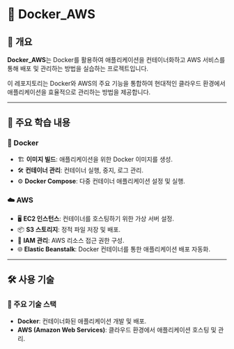 # 🌟 Docker_AWS 

## 📝 개요
**Docker_AWS**는 Docker를 활용하여 애플리케이션을 컨테이너화하고 AWS 서비스를 통해 배포 및 관리하는 방법을 실습하는 프로젝트입니다. 

이 레포지토리는 Docker와 AWS의 주요 기능을 통합하여 현대적인 클라우드 환경에서 애플리케이션을 효율적으로 관리하는 방법을 제공합니다.

---

## 🚀 주요 학습 내용

### 🐳 Docker
- 🏗️ **이미지 빌드**: 애플리케이션을 위한 Docker 이미지를 생성.
- 🛠️ **컨테이너 관리**: 컨테이너 실행, 중지, 로그 관리.
- ⚙️ **Docker Compose**: 다중 컨테이너 애플리케이션 설정 및 실행.

### ☁️ AWS
- 🖥️ **EC2 인스턴스**: 컨테이너를 호스팅하기 위한 가상 서버 설정.
- 📦 **S3 스토리지**: 정적 파일 저장 및 배포.
- 🔑 **IAM 관리**: AWS 리소스 접근 권한 구성.
- 🌐 **Elastic Beanstalk**: Docker 컨테이너를 통한 애플리케이션 배포 자동화.

---

## 🛠️ 사용 기술

### 🔧 주요 기술 스택
- **Docker**: 컨테이너화된 애플리케이션 개발 및 배포.
- **AWS (Amazon Web Services)**: 클라우드 환경에서 애플리케이션 호스팅 및 관리.
